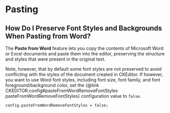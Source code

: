 <!--
Copyright (c) 2003-2016, CKSource - Frederico Knabben. All rights reserved.
For licensing, see LICENSE.md.
-->

# Pasting


## How Do I Preserve Font Styles and Backgrounds When Pasting from Word?

The **Paste from Word** feature lets you copy the contents of Microsoft Word or Excel documents and paste them into the editor, preserving the structure and styles that were present in the original text.

Note, however, that by default some font styles are not preserved to avoid conflicting with the styles of the document created in CKEditor. If however, you want to use Word font styles, including font size, font family, and font foreground/background color, set the {@link CKEDITOR.config#pasteFromWordRemoveFontStyles pasteFromWordRemoveFontStyles} configuration value to `false`.

	config.pasteFromWordRemoveFontStyles = false;